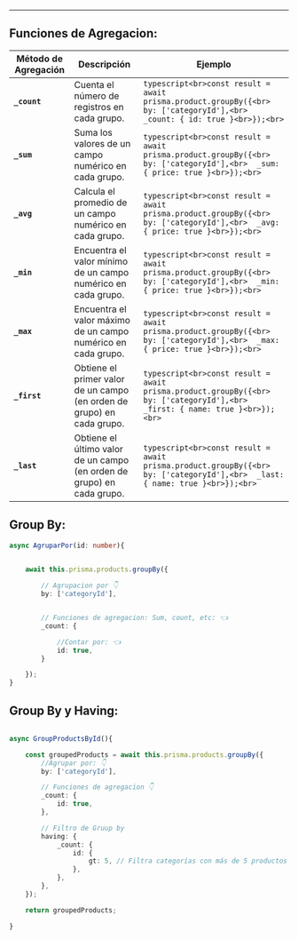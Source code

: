 
---

## Funciones de Agregacion:

| **Método de Agregación** | **Descripción**                                                        | **Ejemplo**                                                                                                                       |
| ------------------------ | ---------------------------------------------------------------------- | --------------------------------------------------------------------------------------------------------------------------------- |
| **`_count`**             | Cuenta el número de registros en cada grupo.                           | ```typescript<br>const result = await prisma.product.groupBy({<br>  by: ['categoryId'],<br>  _count: { id: true }<br>});<br>```   |
| **`_sum`**               | Suma los valores de un campo numérico en cada grupo.                   | ```typescript<br>const result = await prisma.product.groupBy({<br>  by: ['categoryId'],<br>  _sum: { price: true }<br>});<br>```  |
| **`_avg`**               | Calcula el promedio de un campo numérico en cada grupo.                | ```typescript<br>const result = await prisma.product.groupBy({<br>  by: ['categoryId'],<br>  _avg: { price: true }<br>});<br>```  |
| **`_min`**               | Encuentra el valor mínimo de un campo numérico en cada grupo.          | ```typescript<br>const result = await prisma.product.groupBy({<br>  by: ['categoryId'],<br>  _min: { price: true }<br>});<br>```  |
| **`_max`**               | Encuentra el valor máximo de un campo numérico en cada grupo.          | ```typescript<br>const result = await prisma.product.groupBy({<br>  by: ['categoryId'],<br>  _max: { price: true }<br>});<br>```  |
| **`_first`**             | Obtiene el primer valor de un campo (en orden de grupo) en cada grupo. | ```typescript<br>const result = await prisma.product.groupBy({<br>  by: ['categoryId'],<br>  _first: { name: true }<br>});<br>``` |
| **`_last`**              | Obtiene el último valor de un campo (en orden de grupo) en cada grupo. | ```typescript<br>const result = await prisma.product.groupBy({<br>  by: ['categoryId'],<br>  _last: { name: true }<br>});<br>```  |

## Group By:

```typescript
async AgruparPor(id: number){


    await this.prisma.products.groupBy({
        
        // Agrupacion por 👇
        by: ['categoryId'],


        // Funciones de agregacion: Sum, count, etc: 👈
        _count: {

            //Contar por: 👈
            id: true,
        }

    });
}

```

## Group By y Having:

```typescript

async GroupProductsById(){

    const groupedProducts = await this.prisma.products.groupBy({
		//Agrupar por: 👇
        by: ['categoryId'],

		// Funciones de agregacion 👇
        _count: {
            id: true,
        },

		// Filtro de Gruup by
        having: {
            _count: {
                id: {
                    gt: 5, // Filtra categorías con más de 5 productos 👈
                },
            },
        },
    });

    return groupedProducts;

}
```

